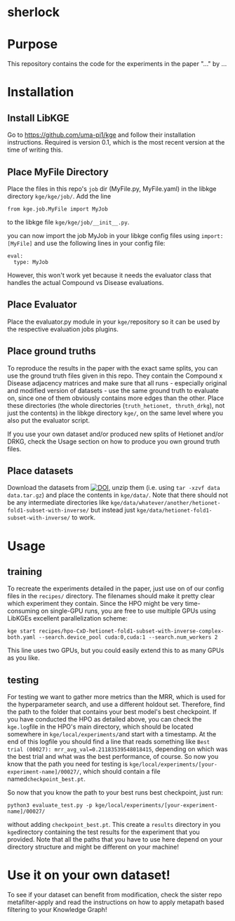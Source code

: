 # sherlock

# Purpose

This repository contains the code for the experiments in the paper "..." by ... 

# Installation

## Install LibKGE

Go to https://github.com/uma-pi1/kge and follow their installation instructions. Required is version 0.1, which is the most recent version at the time of writing this.

## Place MyFile Directory

Place the files in this repo's ```job``` dir (MyFile.py, MyFile.yaml) in the libkge directory ```kge/kge/job/```. Add the line 
```
from kge.job.MyFile import MyJob
```
to the libkge file ```kge/kge/job/__init__.py```.

you can now import the job MyJob in your libkge config files using ```import: [MyFile]``` and use the following lines in your config file:

```
eval:
  type: MyJob
```

However, this won't work yet because it needs the evaluator class that handles the actual Compound vs Disease evaluations.

## Place Evaluator

Place the evaluator.py module in your ```kge/```repository so it can be used by the respective evaluation jobs plugins.

## Place ground truths

To reproduce the results in the paper with the exact same splits, you can use the ground truth files given in this repo. They contain the Compound x Disease adjacency matrices and make sure that all runs - especially original and modified version of datasets - use the same ground truth to evaluate on, since one of them obviously contains more edges than the other. Place these directories (the whole directories (```truth_hetionet, thruth_drkg```), not just the contents) in the libkge directory ```kge/```, on the same level where you also put the evaluator script. 

If you use your own dataset and/or produced new splits of Hetionet and/or DRKG, check the Usage section on how to produce you own ground truth files.

## Place datasets

Download the datasets from [![DOI](https://zenodo.org/badge/DOI/10.5281/zenodo.5638999.svg)](https://doi.org/10.5281/zenodo.5638999), unzip them (i.e. using ```tar -xzvf data data.tar.gz```) and place the contents in ```kge/data/```. Note that there should not be any intermediate directories like ```kge/data/whatever/another/hetionet-fold1-subset-with-inverse/``` but instead just ```kge/data/hetionet-fold1-subset-with-inverse/``` to work.

# Usage

## training

To recreate the experiments detailed in the paper, just use on of our config files in the ```recipes/``` directory. The filenames should make it pretty clear which experiment they contain. Since the HPO might be very time-consuming on single-GPU runs, you are free to use multiple GPUs using LibKGEs excellent parallelization scheme:

```
kge start recipes/hpo-CxD-hetionet-fold1-subset-with-inverse-complex-both.yaml --search.device_pool cuda:0,cuda:1 --search.num_workers 2
```

This line uses two GPUs, but you could easily extend this to as many GPUs as you like.

## testing

For testing we want to gather more metrics than the MRR, which is used for the hyperparameter search, and use a different holdout set.
Therefore, find the path to the folder that contains your best model's best checkpoint. If you have conducted the HPO as detailed above, you can check the ```kge.log```file in the HPO's main directory, which should be located somewhere in ```kge/local/experiments/```and start with a timestamp. At the end of this logfile you should find a line that reads something like ```Best trial (00027): mrr_avg_val=0.21183539548018415```, depending on which was the best trial and what was the best performance, of course. So now you know that the path you need for testing is ```kge/local/experiments/[your-experiment-name]/00027/```, which should contain a file named```checkpoint_best.pt```. 

So now that you know the path to your best runs best checkpoint, just run:

```
python3 evaluate_test.py -p kge/local/experiments/[your-experiment-name]/00027/
```

without adding ```checkpoint_best.pt```. This create a ```results``` directory in you ```kge```directory containing the test results for the experiment that you provided. Note that all the paths that you have to use here depend on your directory structure and might be different on your machine!

# Use it on your own dataset!

To see if your dataset can benefit from modification, check the sister repo metafilter-apply and read the instructions on how to apply metapath based filtering to your Knowledge Graph!